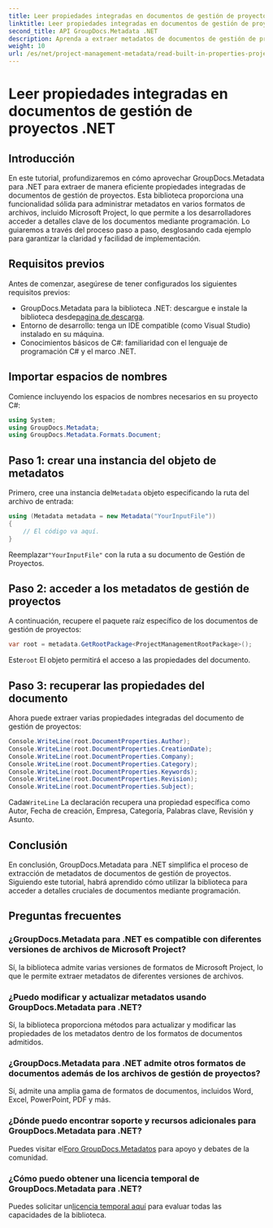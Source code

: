 ```yaml
---
title: Leer propiedades integradas en documentos de gestión de proyectos .NET
linktitle: Leer propiedades integradas en documentos de gestión de proyectos .NET
second_title: API GroupDocs.Metadata .NET
description: Aprenda a extraer metadatos de documentos de gestión de proyectos utilizando GroupDocs.Metadata para .NET. Mejore sus capacidades de procesamiento de documentos.
weight: 10
url: /es/net/project-management-metadata/read-built-in-properties-project-management-documents/
---
```


# Leer propiedades integradas en documentos de gestión de proyectos .NET

## Introducción
En este tutorial, profundizaremos en cómo aprovechar GroupDocs.Metadata para .NET para extraer de manera eficiente propiedades integradas de documentos de gestión de proyectos. Esta biblioteca proporciona una funcionalidad sólida para administrar metadatos en varios formatos de archivos, incluido Microsoft Project, lo que permite a los desarrolladores acceder a detalles clave de los documentos mediante programación. Lo guiaremos a través del proceso paso a paso, desglosando cada ejemplo para garantizar la claridad y facilidad de implementación.
## Requisitos previos
Antes de comenzar, asegúrese de tener configurados los siguientes requisitos previos:
-  GroupDocs.Metadata para la biblioteca .NET: descargue e instale la biblioteca desde[pagina de descarga](https://releases.groupdocs.com/metadata/net/).
- Entorno de desarrollo: tenga un IDE compatible (como Visual Studio) instalado en su máquina.
- Conocimientos básicos de C#: familiaridad con el lenguaje de programación C# y el marco .NET.

## Importar espacios de nombres
Comience incluyendo los espacios de nombres necesarios en su proyecto C#:
```csharp
using System;
using GroupDocs.Metadata;
using GroupDocs.Metadata.Formats.Document;
```
## Paso 1: crear una instancia del objeto de metadatos
 Primero, cree una instancia del`Metadata` objeto especificando la ruta del archivo de entrada:
```csharp
using (Metadata metadata = new Metadata("YourInputFile"))
{
    // El código va aquí.
}
```
 Reemplazar`"YourInputFile"` con la ruta a su documento de Gestión de Proyectos.
## Paso 2: acceder a los metadatos de gestión de proyectos
A continuación, recupere el paquete raíz específico de los documentos de gestión de proyectos:
```csharp
var root = metadata.GetRootPackage<ProjectManagementRootPackage>();
```
Este`root` El objeto permitirá el acceso a las propiedades del documento.
## Paso 3: recuperar las propiedades del documento
Ahora puede extraer varias propiedades integradas del documento de gestión de proyectos:
```csharp
Console.WriteLine(root.DocumentProperties.Author);
Console.WriteLine(root.DocumentProperties.CreationDate);
Console.WriteLine(root.DocumentProperties.Company);
Console.WriteLine(root.DocumentProperties.Category);
Console.WriteLine(root.DocumentProperties.Keywords);
Console.WriteLine(root.DocumentProperties.Revision);
Console.WriteLine(root.DocumentProperties.Subject);
```
 Cada`WriteLine` La declaración recupera una propiedad específica como Autor, Fecha de creación, Empresa, Categoría, Palabras clave, Revisión y Asunto.

## Conclusión
En conclusión, GroupDocs.Metadata para .NET simplifica el proceso de extracción de metadatos de documentos de gestión de proyectos. Siguiendo este tutorial, habrá aprendido cómo utilizar la biblioteca para acceder a detalles cruciales de documentos mediante programación.

## Preguntas frecuentes
### ¿GroupDocs.Metadata para .NET es compatible con diferentes versiones de archivos de Microsoft Project?
Sí, la biblioteca admite varias versiones de formatos de Microsoft Project, lo que le permite extraer metadatos de diferentes versiones de archivos.
### ¿Puedo modificar y actualizar metadatos usando GroupDocs.Metadata para .NET?
Sí, la biblioteca proporciona métodos para actualizar y modificar las propiedades de los metadatos dentro de los formatos de documentos admitidos.
### ¿GroupDocs.Metadata para .NET admite otros formatos de documentos además de los archivos de gestión de proyectos?
Sí, admite una amplia gama de formatos de documentos, incluidos Word, Excel, PowerPoint, PDF y más.
### ¿Dónde puedo encontrar soporte y recursos adicionales para GroupDocs.Metadata para .NET?
 Puedes visitar el[Foro GroupDocs.Metadatos](https://forum.groupdocs.com/c/metadata/14) para apoyo y debates de la comunidad.
### ¿Cómo puedo obtener una licencia temporal de GroupDocs.Metadata para .NET?
 Puedes solicitar un[licencia temporal aquí](https://purchase.groupdocs.com/temporary-license/) para evaluar todas las capacidades de la biblioteca.